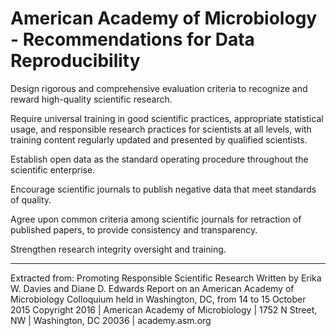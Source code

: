 # American Academy of Microbiology - Recommendations for Data Reproducibility

Design rigorous and comprehensive evaluation criteria to recognize and
reward high-quality scientific research.

Require universal training in good scientific practices, appropriate statistical
usage, and responsible research practices for scientists at all levels, with
training content regularly updated and presented by qualified scientists.

Establish open data as the standard operating procedure throughout the
scientific enterprise.

Encourage scientific journals to publish negative data that meet
standards of quality.

Agree upon common criteria among scientific journals for retraction
of published papers, to provide consistency and transparency.

Strengthen research integrity oversight and training.

*********************************************************************
Extracted from: 
Promoting Responsible Scientific Research
Written by Erika W. Davies and Diane D. Edwards
Report on an American Academy of Microbiology Colloquium held in Washington, DC, from 14 to 15 October 2015
Copyright 2016 | American Academy of Microbiology | 1752 N Street, NW | Washington, DC 20036 | academy.asm.org

